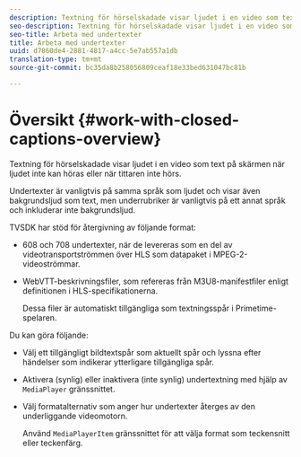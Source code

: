 ```yaml
---
description: Textning för hörselskadade visar ljudet i en video som text på skärmen när ljudet inte kan höras eller när tittaren inte hörs.
seo-description: Textning för hörselskadade visar ljudet i en video som text på skärmen när ljudet inte kan höras eller när tittaren inte hörs.
seo-title: Arbeta med undertexter
title: Arbeta med undertexter
uuid: d7860de4-2881-4817-a4cc-5e7ab557a1db
translation-type: tm+mt
source-git-commit: bc35da8b258056809ceaf18e33bed631047bc81b

---
```



# Översikt {#work-with-closed-captions-overview}

Textning för hörselskadade visar ljudet i en video som text på skärmen när ljudet inte kan höras eller när tittaren inte hörs.

Undertexter är vanligtvis på samma språk som ljudet och visar även bakgrundsljud som text, men underrubriker är vanligtvis på ett annat språk och inkluderar inte bakgrundsljud.

TVSDK har stöd för återgivning av följande format:

* 608 och 708 undertexter, när de levereras som en del av videotransportströmmen över HLS som datapaket i MPEG-2-videoströmmar.
* WebVTT-beskrivningsfiler, som refereras från M3U8-manifestfiler enligt definitionen i HLS-specifikationerna.

   Dessa filer är automatiskt tillgängliga som textningsspår i Primetime-spelaren.

Du kan göra följande:

* Välj ett tillgängligt bildtextspår som aktuellt spår och lyssna efter händelser som indikerar ytterligare tillgängliga spår.
* Aktivera (synlig) eller inaktivera (inte synlig) undertextning med hjälp av `MediaPlayer` gränssnittet.
* Välj formatalternativ som anger hur undertexter återges av den underliggande videomotorn.

   Använd `MediaPlayerItem` gränssnittet för att välja format som teckensnitt eller teckenfärg.